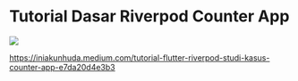# Tutorial Dasar Riverpod Counter App

<img src="https://miro.medium.com/v2/resize:fit:2000/format:webp/1*T6QxJryOXeaev940OpPHbw.png" />

https://iniakunhuda.medium.com/tutorial-flutter-riverpod-studi-kasus-counter-app-e7da20d4e3b3
